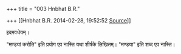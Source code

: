 +++
title = "003 Hnbhat B.R."

+++
[[Hnbhat B.R.	2014-02-28, 19:52:52 [Source](https://groups.google.com/g/samskrita/c/KFBiIAS1j14)]]



इदमवधेयम्।

  

"मण्डयां करोति" इति प्रयोग एव नास्ति यथा शीर्षके लिखितम्। "मण्डया" इति शब्द एव नास्ति।


